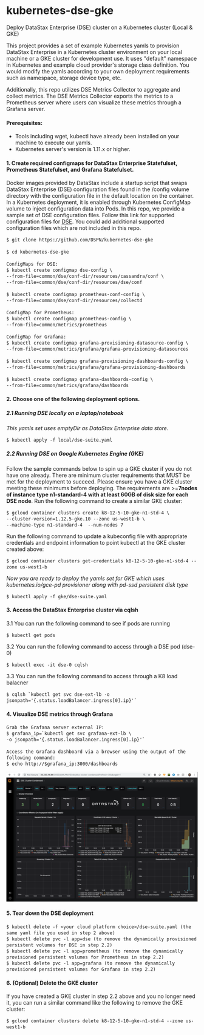 # kubernetes-dse-gke
Deploy DataStax Enterprise (DSE) cluster on a Kubernetes cluster (Local & GKE)

This project provides a set of example Kubernetes yamls to provision DataStax Enterprise in a Kubernetes cluster environment on your local machine or a GKE cluster for development use. It uses "default" namespace in Kubernetes and example cloud provider's storage class definition. You would modify the yamls according to your own deployment requirements such as namespace, storage device type, etc.

Additionally, this repo utilizes DSE Metrics Collector to aggregate and collect metrics. The DSE Metrics Collector exports the metrics to a Prometheus server where users can visualize these metrics through a Grafana server.

#### Prerequisites:
* Tools including wget, kubectl have already been installed on your machine to execute our yamls.
* Kubernetes server's version is 1.11.x or higher. 

#### 1. Create required configmaps for DataStax Enterprise Statefulset, Prometheus Statefulset, and Grafana Statefulset.
Docker images provided by DataStax include a startup script that swaps DataStax Enterprise (DSE) configuration files found in the /config volume directory with the configuration file in the default location on the container. In a Kubernetes deployment, it is enabled through Kubernetes ConfigMap volume to inject configuration data into Pods. 
In this repo, we provide a sample set of DSE configuration files.  Follow this link for supported configuration files for [DSE](https://github.com/datastax/docker-images/blob/master/server/6.0/files/overwritable-conf-files).  You could add additional supported configuration files which are not included in this repo. 
```
$ git clone https://github.com/DSPN/kubernetes-dse-gke

$ cd kubernetes-dse-gke

ConfigMaps for DSE:
$ kubectl create configmap dse-config \
--from-file=common/dse/conf-dir/resources/cassandra/conf \
--from-file=common/dse/conf-dir/resources/dse/conf

$ kubectl create configmap prometheus-conf-config \
--from-file=common/dse/conf-dir/resources/collectd

ConfigMap for Prometheus:
$ kubectl create configmap prometheus-config \
--from-file=common/metrics/prometheus

ConfigMap for Grafana:
$ kubectl create configmap grafana-provisioning-datasource-config \
--from-file=common/metrics/grafana/grafana-provisioning-datasources

$ kubectl create configmap grafana-provisioning-dashboards-config \
--from-file=common/metrics/grafana/grafana-provisioning-dashboards

$ kubectl create configmap grafana-dashboards-config \
--from-file=common/metrics/grafana/dashboards
```

#### 2. Choose one of the following deployment options.

##### 2.1 Running DSE locally on a laptop/notebook
*This yamls set uses emptyDir as DataStax Enterprise data store.*
```
$ kubectl apply -f local/dse-suite.yaml
```

##### 2.2 Running DSE on Google Kubernetes Engine (GKE) 
Follow the sample commands below to spin up a GKE cluster if you do not have one already. There are minimum cluster requirements that MUST be met for the deployment to succeed. Please ensure you have a GKE cluster meeting these minimums before deploying. The requirements are >=**7nodes of instance type n1-standard-4 with at least 60GB of disk size for each DSE node**.
Run the following command to create a similar GKE cluster:
```
$ gcloud container clusters create k8-12-5-10-gke-n1-std-4 \
--cluster-version=1.12.5-gke.10 --zone us-west1-b \
--machine-type n1-standard-4  --num-nodes 7
```
Run the following command to update a kubeconfig file with appropriate credentials and endpoint information to point kubectl at the GKE cluster created above:
```
$ gcloud container clusters get-credentials k8-12-5-10-gke-n1-std-4 --zone us-west1-b
```

*Now you are ready to deploy the yamls set for GKE which uses kubernetes.io/gce-pd provisioner along with pd-ssd persistent disk type*
```
$ kubectl apply -f gke/dse-suite.yaml
```

#### 3. Access the DataStax Enterprise cluster via cqlsh

3.1 You can run the following command to see if pods are running
```
$ kubectl get pods
```
3.2 You can run the following command to access through a DSE pod (dse-0)
```
$ kubectl exec -it dse-0 cqlsh
```
3.3 You can run the following command to access through a K8 load balacner
```
$ cqlsh `kubectl get svc dse-ext-lb -o jsonpath='{.status.loadBalancer.ingress[0].ip}'`
```

#### 4. Visualize DSE metrics through Grafana
```
Grab the Grafana server external IP:
$ grafana_ip=`kubectl get svc grafana-ext-lb \
-o jsonpath='{.status.loadBalancer.ingress[0].ip}'`

Access the Grafana dashboard via a browser using the output of the following command:
$ echo http://$grafana_ip:3000/dashboards
```
![](./img/grafana_dashboards.png)

#### 5. Tear down the DSE deployment
```
$ kubectl delete -f <your cloud platform choice>/dse-suite.yaml (the same yaml file you used in step 2 above)
$ kubectl delete pvc -l app=dse (to remove the dynamically provisioned persistent volumes for DSE in step 2.2)
$ kubectl delete pvc -l app=prometheus (to remove the dynamically provisioned persistent volumes for Prometheus in step 2.2)
$ kubectl delete pvc -l app=grafana (to remove the dynamically provisioned persistent volumes for Grafana in step 2.2)
```

#### 6. (Optional) Delete the GKE cluster
If you have created a GKE cluster in step 2.2 above and you no longer need it, you can run a similar command like the following to remove the GKE cluster:
```
$ gcloud container clusters delete k8-12-5-10-gke-n1-std-4 --zone us-west1-b
```

